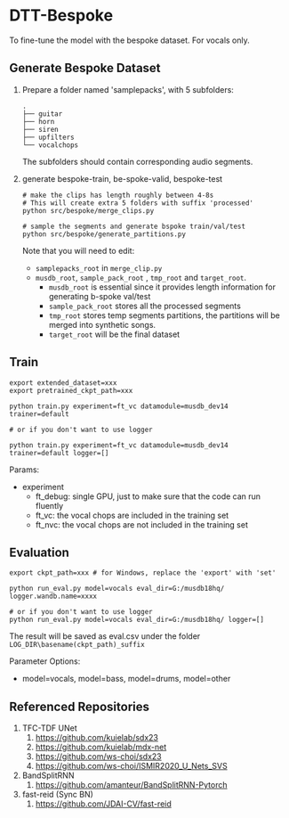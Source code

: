 # DTT-Bespoke

To fine-tune the model with the bespoke dataset. For vocals only.



## Generate Bespoke Dataset

1. Prepare a folder named 'samplepacks', with 5 subfolders:
    ```
    .
    ├── guitar
    ├── horn
    ├── siren
    ├── upfilters
    └── vocalchops
    ```

    The subfolders should contain corresponding audio segments.



2. generate bespoke-train, be-spoke-valid, bespoke-test

   ```
   # make the clips has length roughly between 4-8s
   # This will create extra 5 folders with suffix 'processed'
   python src/bespoke/merge_clips.py
   
   # sample the segments and generate bspoke train/val/test
   python src/bespoke/generate_partitions.py
   ```

   Note that you will need to edit:

   - ```samplepacks_root``` in ```merge_clip.py```
   - ```musdb_root```, ```sample_pack_root``` , ```tmp_root``` and ```target_root```.
     - ```musdb_root``` is essential since it provides length information for generating b-spoke val/test
     - ```sample_pack_root``` stores all the processed segments
     - ```tmp_root``` stores temp segments partitions, the partitions will be merged into synthetic songs.
     - ```target_root``` will be the final dataset





## Train

```
export extended_dataset=xxx
export pretrained_ckpt_path=xxx

python train.py experiment=ft_vc datamodule=musdb_dev14 trainer=default

# or if you don't want to use logger

python train.py experiment=ft_vc datamodule=musdb_dev14 trainer=default logger=[]
```

Params:

- experiment
  - ft_debug: single GPU, just to make sure that the code can run fluently
  - ft_vc: the vocal chops are included in the training set
  - ft_nvc: the vocal chops are not included in the training set



## Evaluation

```
export ckpt_path=xxx # for Windows, replace the 'export' with 'set'

python run_eval.py model=vocals eval_dir=G:/musdb18hq/ logger.wandb.name=xxxx

# or if you don't want to use logger
python run_eval.py model=vocals eval_dir=G:/musdb18hq/ logger=[]
```

The result will be saved as eval.csv under the folder  ```LOG_DIR\basename(ckpt_path)_suffix```



Parameter Options:

- model=vocals, model=bass, model=drums, model=other



## Referenced Repositories

1. TFC-TDF UNet
   1. https://github.com/kuielab/sdx23
   2. https://github.com/kuielab/mdx-net
   3. https://github.com/ws-choi/sdx23
   4. https://github.com/ws-choi/ISMIR2020_U_Nets_SVS
2. BandSplitRNN
   1. https://github.com/amanteur/BandSplitRNN-Pytorch
3. fast-reid (Sync BN)
   1. https://github.com/JDAI-CV/fast-reid






